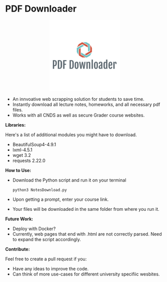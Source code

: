 # PDF Downloader

<p align="center">
  <img src="logo/pdfLogo.png" width="225" alt="logo">
</p>

- An innvoative web scrapping solution for students to save time.
- Instantly download all lecture notes, homeworks, and all necessary pdf files. 
- Works with all CNDS as well as secure Grader course websites. 

**Libraries:**

Here's a list of additional modules you might have to download.

- BeautifulSoup4-4.9.1
- lxml-4.5.1 
- wget 3.2
- requests 2.22.0

**How to Use:** 

- Download the Python script and run it on your terminal

  ```
  python3 NotesDownload.py
  ```
- Upon getting a prompt, enter your course link.

- Your files will be downloaded in the same folder from where you run it.


**Future Work:**

- Deploy with Docker?
- Currently, web pages that end with .html are not correctly parsed. Need to expand the script accordingly. 


**Contribute:**

Feel free to create a pull request if you:

- Have any ideas to improve the code.
- Can think of more use-cases for different university specifiic wesbites.
